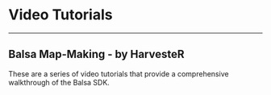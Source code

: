 # Video Tutorials
-----------------------------------

## Balsa Map-Making - by HarvesteR

These are a series of video tutorials that provide a comprehensive walkthrough of the Balsa SDK.
